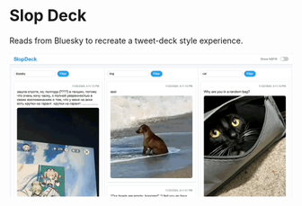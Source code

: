 # Slop Deck
Reads from Bluesky to recreate a tweet-deck style experience.

![](https://github.com/henneberger/slopdeck/blob/main/screen.gif?raw=true)
